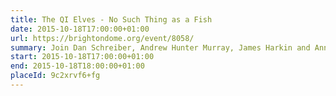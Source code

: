 ```yaml
---
title: The QI Elves - No Such Thing as a Fish
date: 2015-10-18T17:00:00+01:00
url: https://brightondome.org/event/8058/
summary: Join Dan Schreiber, Andrew Hunter Murray, James Harkin and Anna Ptaszynski as they serve up their pick of bizarre, extraordinary and hilarious facts from the QI universe.
start: 2015-10-18T17:00:00+01:00
end: 2015-10-18T18:00:00+01:00
placeId: 9c2xrvf6+fg
---
```

